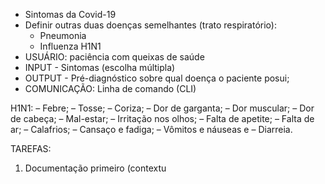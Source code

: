 - Sintomas da Covid-19
- Definir outras duas doenças semelhantes (trato respiratório):
	- Pneumonia
	- Influenza H1N1
- USUÁRIO: paciência com queixas de saúde
- INPUT - Sintomas (escolha múltipla)
- OUTPUT - Pré-diagnóstico sobre qual doença o paciente posui;
- COMUNICAÇÃO: Linha de comando (CLI)


H1N1:
– Febre;
– Tosse;
– Coriza;
– Dor de garganta;
– Dor muscular;
– Dor de cabeça;
– Mal-estar;
– Irritação nos olhos;
– Falta de apetite;
– Falta de ar;
– Calafrios;
– Cansaço e fadiga;
– Vômitos e náuseas e
– Diarreia.


TAREFAS:

1. Documentação primeiro (contextu
